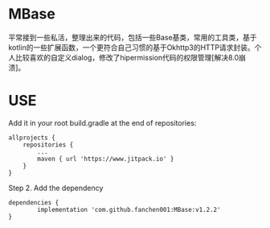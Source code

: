 # MBase
平常接到一些私活，整理出来的代码，包括一些Base基类，常用的工具类，基于kotlin的一些扩展函数，一个更符合自己习惯的基于Okhttp3的HTTP请求封装。个人比较喜欢的自定义dialog，修改了hipermission代码的权限管理[解决8.0崩溃]。

# USE
Add it in your root build.gradle at the end of repositories:

	allprojects {
		repositories {
			...
			maven { url 'https://www.jitpack.io' }
		}
	}
Step 2. Add the dependency

	dependencies {
	        implementation 'com.github.fanchen001:MBase:v1.2.2'
	}




